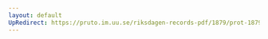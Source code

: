 ```yaml
---
layout: default
UpRedirect: https://pruto.im.uu.se/riksdagen-records-pdf/1879/prot-1879--fk--041/prot-1879--fk--041_009.pdf
---
```

